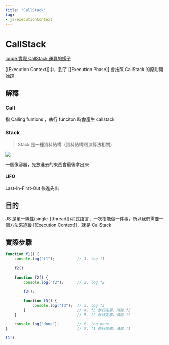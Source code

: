 ```yaml
---
title: "CallStack"
tag: 
- js/executionContext
---
```

# CallStack
[loupe 實際 CallStack 運算的樣子](http://latentflip.com/loupe/?code=ZnVuY3Rpb24gZjEoKSB7CiAgY29uc29sZS5sb2coJ1RoaXMgaXMgZjEnKQoKICBmMigpCgogIGZ1bmN0aW9uIGYyKCkgewogICAgY29uc29sZS5sb2coJ1RoaXMgaXMgZjInKQoKICAgIGYzKCkKCiAgICBmdW5jdGlvbiBmMygpIHsKICAgICAgY29uc29sZS5sb2coJ1RoaXMgaXMgZjMnKQoKICAgICAgY29uc29sZS5sb2coJ2YzIGRvbmUnKQogICAgfQoKICAgIGNvbnNvbGUubG9nKCdmMiBkb25lJykKICB9CgogIGNvbnNvbGUubG9nKCdmMSBkb25lJykKfQoKZjEoKQ%3D%3D!!!PGJ1dHRvbj5DbGljayBtZSE8L2J1dHRvbj4%3D)

[[Execution Context]]中，到了 [[Execution Phase]] 會按照 CallStack 的原則開始跑

## 解釋
### Call
指 Calling funtions ，執行 funciton 時會產生 callstack
### Stack
> Stack 是一種資料結構（資料結構跟演算法相關）

![](https://i.imgur.com/hrYe0z6.png)

一個像容器，先放進去的東西會最後拿出來

#### LIFO
Last-In-First-Out 後進先出

## 目的
JS 是單一線性(single-[[thread]])程式語言，一次指能做一件事，所以我們需要一個方法來追蹤 [[Execution Context]]，就是 CallStack

## 實際步驟
```js
function f1() {
	console.log("f1");			// 1. log f1
	
	f2()

	function f2() {
		console.log("f2");		// 2. log f2
		
		f3();			
		
		function f3() {			
			console.log("f3");	// 3. log f3
		}						// 4. f3 執行完畢，清除 f3
	}							// 5. f2 執行完畢，清除 f2
								
	console.log("done");		// 6. log done 
}								// 7. f1 執行完畢，清除 f1

f1()
```
